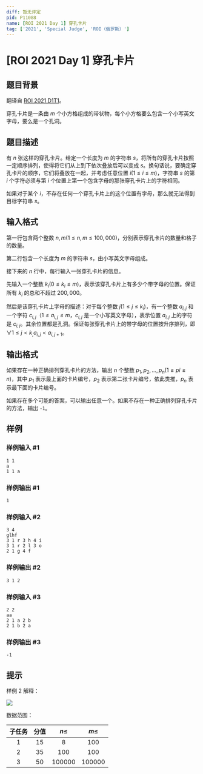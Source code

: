 ```yaml
---
diff: 暂无评定
pid: P11088
name: [ROI 2021 Day 1] 穿孔卡片
tag: ['2021', 'Special Judge', 'ROI（俄罗斯）']
---
```

# [ROI 2021 Day 1] 穿孔卡片
## 题目背景

翻译自 [ROI 2021 D1T1](https://neerc.ifmo.ru/school/archive/2020-2021/ru-olymp-roi-2021-day1.pdf)。

穿孔卡片是一条由 $m$ 个小方格组成的带状物，每个小方格要么包含一个小写英文字母，要么是一个孔洞。
## 题目描述

有 $n$ 张这样的穿孔卡片。给定一个长度为 $m$ 的字符串 $s$，将所有的穿孔卡片按照一定顺序排列，使得将它们从上到下依次叠放后可以变成 $s$。换句话说，要确定穿孔卡片的顺序，它们将叠放在一起，并考虑任意位置 $i(1 \le i \le m)$，字符串 $s$ 的第 $i$ 个字符必须与第 $i$ 个位置上第一个包含字母的那张穿孔卡片上的字符相同。

如果对于某个 $i$，不存在任何一个穿孔卡片上的这个位置有字母，那么就无法得到目标字符串 $s$。
## 输入格式

第一行包含两个整数 $n,m(1 \le n,m \le 100,000)$，分别表示穿孔卡片的数量和格子的数量。

第二行包含一个长度为 $m$ 的字符串 $s$，由小写英文字母组成。

接下来的 $n$ 行中，每行输入一张穿孔卡片的信息。

先输入一个整数 $k_i(0\le k_i\le m)$，表示该穿孔卡片上有多少个带字母的位置。保证所有 $k_i$ 的总和不超过 $200,000$。

然后是该穿孔卡片上字母的描述：对于每个整数 $j(1 \le j \le k_i)$，有一个整数 $a_{i,j}$ 和一个字符 $c_{i,j}$（$1 \le a_{i,j} \le m$，$c_{i,j}$ 是一个小写英文字母），表示位置 $a_{i,j}$ 上的字符是 $c_{i,j}$。其余位置都是孔洞。保证每张穿孔卡片上的带字母的位置按升序排列，即 $\forall1 \le j < k_,a_{i,j} < a_{i,{j+1}}$。
## 输出格式

如果存在一种正确排列穿孔卡片的方法，输出 $n$ 个整数 $p_1,p_2,\dots,p_n(1 \le pi \le n)$，其中 $p_1$ 表示最上面的卡片编号，$p_2$ 表示第二张卡片编号，依此类推，$p_n$ 表示最下面的卡片编号。

如果存在多个可能的答案，可以输出任意一个。如果不存在一种正确排列穿孔卡片的方法，输出 `-1`。
## 样例

### 样例输入 #1
```
1 1
a
1 1 a
```
### 样例输出 #1
```
1
```
### 样例输入 #2
```
3 4
glhf
3 1 r 3 h 4 i
3 1 r 2 l 3 o
2 1 g 4 f
```
### 样例输出 #2
```
3 1 2
```
### 样例输入 #3
```
2 2
aa
2 1 a 2 b
2 1 b 2 a
```
### 样例输出 #3
```
-1
```
## 提示

样例 $2$ 解释：

![](https://cdn.luogu.com.cn/upload/image_hosting/kxrg57pf.png)

数据范围：

| 子任务 | 分值 | $n\le$ | $m\le$ |
| :----------: | :----------: | :----------: | :----------: |
| $1$ | $15$ | $8$ | $100$ |
| $2$ | $35$ | $100$ | $100$ |
| $3$ | $50$ | $100000$ | $100000$ |
